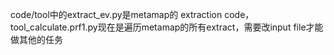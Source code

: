 code/tool中的extract_ev.py是metamap的 extraction code，tool_calculate.prf1.py现在是遍历metamap的所有extract，需要改input file才能做其他的任务
